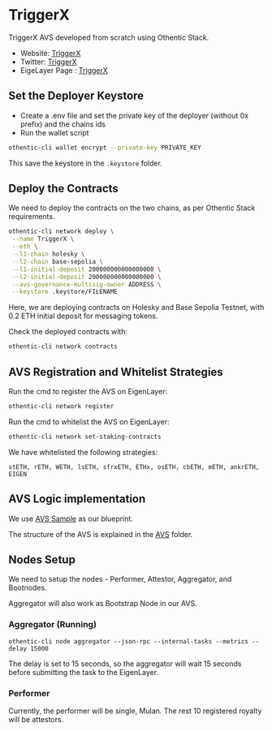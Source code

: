 # TriggerX
TriggerX AVS developed from scratch using Othentic Stack.

- Website: [TriggerX](https://www.triggerx.network/)
- Twitter: [TriggerX](https://x.com/TriggerXnetwork)
- EigeLayer Page : [TriggerX](https://holesky.eigenlayer.xyz/avs/0x0c77b6273f4852200b17193837960b2f253518fc/operator-set/4294967295)


## Set the Deployer Keystore

- Create a .env file and set the private key of the deployer (without 0x prefix) and the chains ids
- Run the wallet script

```bash
othentic-cli wallet encrypt --private-key PRIVATE_KEY
```

This save the keystore in the `.keystore` folder.

## Deploy the Contracts
We need to deploy the contracts on the two chains, as per Othentic Stack requirements.

```bash
othentic-cli network deploy \
 --name TriggerX \
 --eth \
 --l1-chain holesky \
 --l2-chain base-sepolia \
 --l1-initial-deposit 200000000000000000 \
 --l2-initial-deposit 200000000000000000 \
 --avs-governance-multisig-owner ADDRESS \
 --keystore .keystore/FILENAME
```

Here, we are deploying contracts on Holesky and Base Sepolia Testnet, with 0.2 ETH initial deposit for messaging tokens.


Check the deployed contracts with:

```bash
othentic-cli network contracts
```

## AVS Registration and Whitelist Strategies

Run the cmd to register the AVS on EigenLayer:

```bash
othentic-cli network register
```

Run the cmd to whitelist the AVS on EigenLayer:

```bash
othentic-cli network set-staking-contracts
```

We have whitelisted the following strategies:

```
stETH, rETH, WETH, lsETH, sfrxETH, ETHx, osETH, cbETH, mETH, ankrETH, EIGEN
```

## AVS Logic implementation

We use [AVS Sample](https://github.com/Othentic-Labs/avs-examples/tree/main/simple-price-oracle-avs-go-example) as our blueprint.

The structure of the AVS is explained in the [AVS](avs/README.md) folder.

## Nodes Setup

We need to setup the nodes - Performer, Attestor, Aggregator, and Bootnodes.

Aggregator will also work as Bootstrap Node in our AVS.

### Aggregator (Running)

```
othentic-cli node aggregator --json-rpc --internal-tasks --metrics --delay 15000
```

The delay is set to 15 seconds, so the aggregator will wait 15 seconds before submitting the task to the EigenLayer.

### Performer

Currently, the performer will be single, Mulan. The rest 10 registered royalty will be attestors.